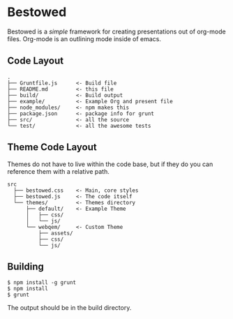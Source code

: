 # Bestowed

Bestowed is a _simple_ framework for creating presentations out of org-mode files.  Org-mode is an outlining mode inside of emacs.

## Code Layout

    .
    ├── Gruntfile.js      <- Build file
    ├── README.md         <- this file
    ├── build/            <- Build output
    ├── example/          <- Example Org and present file
    ├── node_modules/     <- npm makes this
    ├── package.json      <- package info for grunt
    ├── src/              <- all the source
    └── test/             <- all the awesome tests

## Theme Code Layout

Themes do not have to live within the code base, but if they do you can reference them with a relative path.

    src
      ├── bestowed.css    <- Main, core styles
      ├── bestowed.js     <- The code itself
      └── themes/         <- Themes directory
          ├── default/    <- Example Theme
          │   ├── css/
          │   └── js/
          └── webqem/     <- Custom Theme
              ├── assets/
              ├── css/
              └── js/

## Building

    $ npm install -g grunt
    $ npm install
    $ grunt

The output should be in the build directory.
